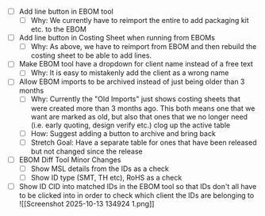 - [ ] Add line button in EBOM tool
	- [ ] Why: We currently have to reimport the entire to add packaging kit etc. to the EBOM
- [ ] Add line button in Costing Sheet when running from EBOMs
	- [ ] Why: As above, we have to reimport from EBOM and then rebuild the costing sheet to be able to add lines.
- [ ] Make EBOM tool have a dropdown for client name instead of a free text
	- [ ] Why: It is easy to mistakenly add the client as a wrong name
- [ ] Allow EBOM imports to be archived instead of just being older than 3 months
	- [ ] Why: Currently the "Old Imports" just shows costing sheets that were created more than 3 months ago. This both means one that we want are marked as old, but also that ones that we no longer need (i.e. early quoting, design verify etc.) clog up the active table
	- [ ] How: Suggest adding a button to archive and bring back
	- [ ] Stretch Goal: Have a separate table for ones that have been released but not changed since the release
- [ ] EBOM Diff Tool Minor Changes
	- [ ] Show MSL details from the IDs as a check
	- [ ] Show ID type (SMT, TH etc), RoHS as a check
- [ ] Show ID CID into matched IDs in the EBOM tool so that IDs don't all have to be clicked into in order to check which client the IDs are belonging to
![[Screenshot 2025-10-13 134924 1.png]]
